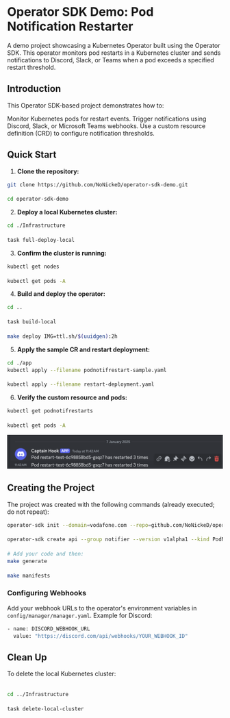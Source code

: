 # Operator SDK Demo: Pod Notification Restarter

A demo project showcasing a Kubernetes Operator built using the Operator SDK. This operator monitors pod restarts in a Kubernetes cluster and sends notifications to Discord, Slack, or Teams when a pod exceeds a specified restart threshold.

## Introduction

This Operator SDK-based project demonstrates how to:

Monitor Kubernetes pods for restart events.
Trigger notifications using Discord, Slack, or Microsoft Teams webhooks.
Use a custom resource definition (CRD) to configure notification thresholds.

## Quick Start

1. **Clone the repository:**

```bash
git clone https://github.com/NoNickeD/operator-sdk-demo.git

cd operator-sdk-demo
```

2. **Deploy a local Kubernetes cluster:**

```bash
cd ./Infrastructure

task full-deploy-local
```

3. **Confirm the cluster is running:**

```bash
kubectl get nodes

kubectl get pods -A
```

4. **Build and deploy the operator:**

```bash
cd ..

task build-local

make deploy IMG=ttl.sh/$(uuidgen):2h
```

5. **Apply the sample CR and restart deployment:**

```bash
cd ./app
kubectl apply --filename podnotifrestart-sample.yaml

kubectl apply --filename restart-deployment.yaml
```

6. **Verify the custom resource and pods:**

```bash
kubectl get podnotifrestarts

kubectl get pods -A
```

![Discord Notifications](./img/discord_notif.png)

## Creating the Project

The project was created with the following commands (already executed; do not repeat):

```bash
operator-sdk init --domain=vodafone.com --repo=github.com/NoNickeD/operator-sdk-demo

operator-sdk create api --group notifier --version v1alpha1 --kind PodNotifRestart --resource --controller

# Add your code and then:
make generate

make manifests
```

### Configuring Webhooks

Add your webhook URLs to the operator's environment variables in `config/manager/manager.yaml`. Example for Discord:

```bash
- name: DISCORD_WEBHOOK_URL
  value: "https://discord.com/api/webhooks/YOUR_WEBHOOK_ID"
```

## Clean Up

To delete the local Kubernetes cluster:

```bash

cd ../Infrastructure

task delete-local-cluster
```
